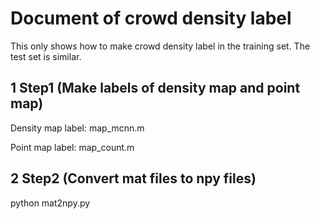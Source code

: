 # Document of crowd density label 

This only shows how to make crowd density label in the training set. The test set is similar.

## 1 Step1 (Make labels of density map and point map)

Density map label: map_mcnn.m

Point map label:   map_count.m

## 2 Step2 (Convert mat files to npy files)

python mat2npy.py

